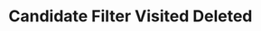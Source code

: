 # Candidate Filter Visited Deleted

<!-- Placeholder spec file. To be completed by kernel author. -->
